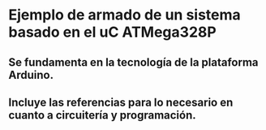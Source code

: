 # Ejemplo de armado de un sistema basado en el uC ATMega328P
## Se fundamenta en la tecnología de la plataforma Arduino.
## Incluye las referencias para lo necesario en cuanto a circuitería y programación.
